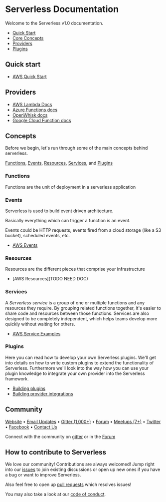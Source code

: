 <!--
title: Serverless Framework Documentation
description: todo
layout: Page
-->

# Serverless Documentation

Welcome to the Serverless v1.0 documentation.

- [Quick Start](#quick-start)
- [Core Concepts](#concepts)
- [Providers](#providers)
- [Plugins](#plugins)

## Quick start

- [AWS Quick Start](./aws/README.md#quick-start)

## Providers
- [AWS Lambda Docs](./aws/)
- [Azure Functions docs](./azure/)
- [OpenWhisk docs](./openwhisk/)
- [Google Cloud Function docs](./google/)

## Concepts

Before we begin, let's run through some of the main concepts behind serverless.

[Functions](#functions), [Events](#events), [Resources](#resources), [Services](#services), and [Plugins](#plugins)

### Functions

Functions are the unit of deployment in a serverless application

### Events

Serverless is used to build event driven architecture.

Basically everything which can trigger a function is an event.

Events could be HTTP requests, events fired from a cloud storage (like a S3 bucket), scheduled events, etc.

- [AWS Events](./aws/events.md)

### Resources

Resources are the different pieces that comprise your infrastructure

- [AWS Resources](TODO NEED DOC)

### Services

A *Serverless service* is a group of one or multiple functions and any resources they require. By grouping related functions together, it's easier to share code and resources between those functions. Services are also designed to be completely independent, which helps teams develop more quickly without waiting for others.

- [AWS Service Examples](./aws/examples)

### Plugins

Here you can read how to develop your own Serverless plugins. We'll get into details on how to write custom plugins to extend the functionality of Serverless. Furthermore we'll look into the way how you can use your plugin knowledge to integrate your own provider into the Serverless framework.

- [Building plugins](./core/plugins)
- [Building provider integrations](./core/plugins)

## Community
[Website](http://www.serverless.com) • [Email Updates](http://eepurl.com/b8dv4P) • [Gitter (1,000+)](https://gitter.im/serverless/serverless) • [Forum](http://forum.serverless.com) • [Meetups (7+)](https://github.com/serverless-meetups/main) • [Twitter](https://twitter.com/goserverless) • [Facebook](https://www.facebook.com/serverless) • [Contact Us](mailto:hello@serverless.com)

Connect with the community on [gitter](https://gitter.im/serverless/serverless) or in the [Forum](http://forum.serverless.com)

## How to contribute to Serverless

We love our community! Contributions are always welcomed!
Jump right into our [issues](https://github.com/serverless/serverless/issues) to join existing discussions or open up
new ones if you have a bug or want to improve Serverless.

Also feel free to open up [pull requests](https://github.com/serverless/serverless/pulls) which resolves issues!

You may also take a look at our [code of conduct](/code_of_conduct.md).
